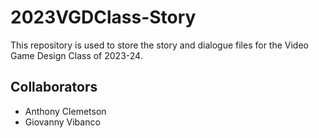 # 2023VGDClass-Story
This repository is used to store the story and dialogue files for the Video Game Design Class of 2023-24.

## Collaborators
- Anthony Clemetson
- Giovanny Vibanco